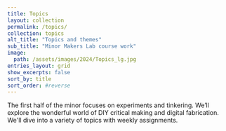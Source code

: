 ```yaml
---
title: Topics
layout: collection
permalink: /topics/
collection: topics
alt_title: "Topics and themes"
sub_title: "Minor Makers Lab course work"
image: 
  path: /assets/images/2024/Topics_lg.jpg
entries_layout: grid
show_excerpts: false
sort_by: title 
sort_order: #reverse
---
```


The first half of the minor focuses on experiments and tinkering. We’ll explore the wonderful world of DIY critical making and digital fabrication. We'll dive into a variety of topics with weekly assignments.

